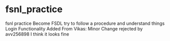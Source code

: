 # fsnl_practice
fsnl practice
Become FSDL
try to follow a procedure and understand things
Login Functionality Added
From Vikas: Minor Change rejected by avv256898
I think it looks fine
